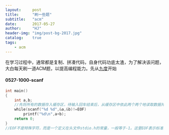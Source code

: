 ```yaml
---
layout:     post
title:      "刷一些题"
subtitle:   "acm"
date:       2017-05-27
author:     "HJ"
header-img: "img/post-bg-2017.jpg"
catalog:    true
tags:
    - acm
---
```


在学习过程中，通常都是复制、拼凑代码，自身代码功底太渣，为了解决该问题，大白每天刷一道ACM题，以提高编程能力。先从[九度](http://ac.jobdu.com/index.php)开始

#### 0527-1000-scanf

```c
int main()
{
    int a,b;
    //先将所有的数据存入缓存区，待输入回车结束后，从缓存区中依此两个两个地读取数据并执行循环打印结果
    while(scanf("%d %d",&a,&b)!=EOF)
        printf("%d\n",a+b);
    return 0;
}
//EOF不是特殊字符，而是一个定义在头文件stdio.h的常量，一般等于-1。这里EOF表示标准输入的结尾
```
